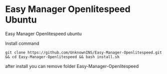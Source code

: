 # Easy Manager Openlitespeed Ubuntu

Easy Manager Openlitespeed ubuntu

Install command 

`git clone https://github.com/UnknownINS/Easy-Manager-Openlitespeed.git && cd Easy-Manager-Openlitespeed && bash install.sh
`

after install you can remove folder Easy-Manager-Openlitespeed
